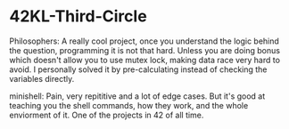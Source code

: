 # 42KL-Third-Circle

Philosophers: A really cool project, once you understand the logic behind the question, programming it is not that hard. Unless you are doing bonus which doesn't allow you to use mutex lock, making data race very hard to avoid. I personally solved it by pre-calculating instead of checking the variables directly.

minishell: Pain, very repititive and a lot of edge cases. But it's good at teaching you the shell commands, how they work, and the whole enviorment of it. One of the projects in 42 of all time.
